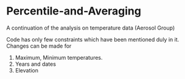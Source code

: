 # Percentile-and-Averaging
A continuation of the analysis on temperature data (Aerosol Group)

Code has only few constraints which have been mentioned duly in it. 
Changes can be made for 
1. Maximum, Minimum temperatures.
2. Years and dates
3. Elevation
